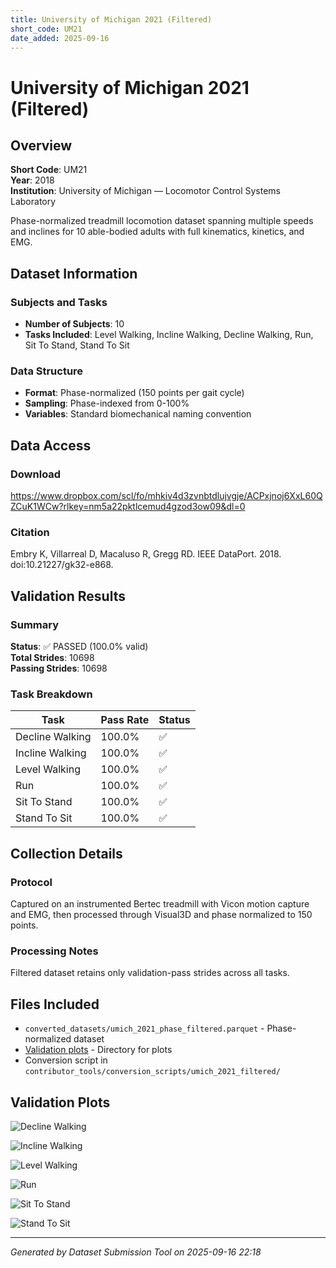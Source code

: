 ```yaml
---
title: University of Michigan 2021 (Filtered)
short_code: UM21
date_added: 2025-09-16
---
```


# University of Michigan 2021 (Filtered)

## Overview

**Short Code**: UM21  
**Year**: 2018  
**Institution**: University of Michigan — Locomotor Control Systems Laboratory  

Phase-normalized treadmill locomotion dataset spanning multiple speeds and inclines for 10 able-bodied adults with full kinematics, kinetics, and EMG.

## Dataset Information

### Subjects and Tasks
- **Number of Subjects**: 10
- **Tasks Included**: Level Walking, Incline Walking, Decline Walking, Run, Sit To Stand, Stand To Sit

### Data Structure
- **Format**: Phase-normalized (150 points per gait cycle)
- **Sampling**: Phase-indexed from 0-100%
- **Variables**: Standard biomechanical naming convention

## Data Access

### Download
https://www.dropbox.com/scl/fo/mhkiv4d3zvnbtdlujvgje/ACPxjnoj6XxL60QZCuK1WCw?rlkey=nm5a22pktlcemud4gzod3ow09&dl=0

### Citation
Embry K, Villarreal D, Macaluso R, Gregg RD. IEEE DataPort. 2018. doi:10.21227/gk32-e868.

## Validation Results

### Summary

**Status**: ✅ PASSED (100.0% valid)  
**Total Strides**: 10698  
**Passing Strides**: 10698  

### Task Breakdown

| Task | Pass Rate | Status |
|------|-----------|--------|
| Decline Walking | 100.0% | ✅ |
| Incline Walking | 100.0% | ✅ |
| Level Walking | 100.0% | ✅ |
| Run | 100.0% | ✅ |
| Sit To Stand | 100.0% | ✅ |
| Stand To Sit | 100.0% | ✅ |


## Collection Details

### Protocol
Captured on an instrumented Bertec treadmill with Vicon motion capture and EMG, then processed through Visual3D and phase normalized to 150 points.

### Processing Notes
Filtered dataset retains only validation-pass strides across all tasks.

## Files Included

- `converted_datasets/umich_2021_phase_filtered.parquet` - Phase-normalized dataset
- [Validation plots](./validation_plots/umich_2021_filtered/index.md) - Directory for plots
- Conversion script in `contributor_tools/conversion_scripts/umich_2021_filtered/`

## Validation Plots

![Decline Walking](./validation_plots/umich_2021_filtered/umich_2021_phase_filtered_decline_walking_all_features_validation.png)

![Incline Walking](./validation_plots/umich_2021_filtered/umich_2021_phase_filtered_incline_walking_all_features_validation.png)

![Level Walking](./validation_plots/umich_2021_filtered/umich_2021_phase_filtered_level_walking_all_features_validation.png)

![Run](./validation_plots/umich_2021_filtered/umich_2021_phase_filtered_run_all_features_validation.png)

![Sit To Stand](./validation_plots/umich_2021_filtered/umich_2021_phase_filtered_sit_to_stand_all_features_validation.png)

![Stand To Sit](./validation_plots/umich_2021_filtered/umich_2021_phase_filtered_stand_to_sit_all_features_validation.png)


---

*Generated by Dataset Submission Tool on 2025-09-16 22:18*
